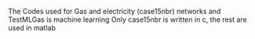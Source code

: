 The Codes used for Gas and electricity (case15nbr) networks and TestMLGas is machine learning
Only case15nbr is written in c, the rest are used in matlab
